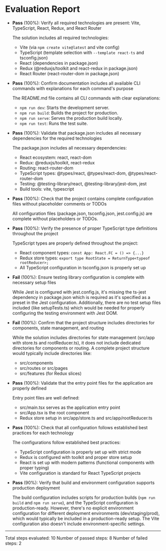 # Evaluation Report

- **Pass** (100%): Verify all required technologies are present: Vite, TypeScript, React, Redux, and React Router
  
  The solution includes all required technologies:
  - Vite (via `npm create vite@latest` and vite config)
  - TypeScript (template selection with `--template react-ts` and tsconfig.json)
  - React (dependencies in package.json)
  - Redux (@reduxjs/toolkit and react-redux in package.json)
  - React Router (react-router-dom in package.json)

- **Pass** (100%): Confirm documentation includes all available CLI commands with explanations for each command's purpose
  
  The README.md file contains all CLI commands with clear explanations:
  - `npm run dev`: Starts the development server.
  - `npm run build`: Builds the project for production.
  - `npm run serve`: Serves the production build locally.
  - `npm run test`: Runs the test suite.

- **Pass** (100%): Validate that package.json includes all necessary dependencies for the required technologies
  
  The package.json includes all necessary dependencies:
  - React ecosystem: react, react-dom
  - Redux: @reduxjs/toolkit, react-redux
  - Routing: react-router-dom
  - TypeScript types: @types/react, @types/react-dom, @types/react-router-dom
  - Testing: @testing-library/react, @testing-library/jest-dom, jest
  - Build tools: vite, typescript

- **Pass** (100%): Check that the project contains complete configuration files without placeholder comments or TODOs
  
  All configuration files (package.json, tsconfig.json, jest.config.js) are complete without placeholders or TODOs.

- **Pass** (100%): Verify the presence of proper TypeScript type definitions throughout the project
  
  TypeScript types are properly defined throughout the project:
  - React component types: `const App: React.FC = () => {...}`
  - Redux store types: `export type RootState = ReturnType<typeof rootReducer>;`
  - All TypeScript configuration in tsconfig.json is properly set up

- **Fail** (100%): Ensure testing library configuration is complete with necessary setup files
  
  While Jest is configured with jest.config.js, it's missing the ts-jest dependency in package.json which is required as it's specified as a preset in the Jest configuration. Additionally, there are no test setup files included (like setupTests.ts) which would be needed for properly configuring the testing environment with Jest DOM.

- **Fail** (100%): Confirm that the project structure includes directories for components, state management, and routing
  
  While the solution includes directories for state management (src/app with store.ts and rootReducer.ts), it does not include dedicated directories for components or routing. A complete project structure would typically include directories like:
  - src/components
  - src/routes or src/pages
  - src/features (for Redux slices)

- **Pass** (100%): Validate that the entry point files for the application are properly defined
  
  Entry point files are well defined:
  - src/main.tsx serves as the application entry point
  - src/App.tsx is the root component
  - Redux store setup in src/app/store.ts and src/app/rootReducer.ts

- **Pass** (100%): Check that all configuration follows established best practices for each technology
  
  The configurations follow established best practices:
  - TypeScript configuration is properly set up with strict mode
  - Redux is configured with toolkit and proper store setup
  - React is set up with modern patterns (functional components with proper typing)
  - Vite configuration is standard for React TypeScript projects

- **Pass** (90%): Verify that build and environment configuration supports production deployment
  
  The build configuration includes scripts for production builds (`npm run build` and `npm run serve`), and the TypeScript configuration is production-ready. However, there's no explicit environment configuration for different deployment environments (dev/staging/prod), which would typically be included in a production-ready setup. The Vite configuration also doesn't include environment-specific settings.

---

Total steps evaluated: 10
Number of passed steps: 8
Number of failed steps: 2